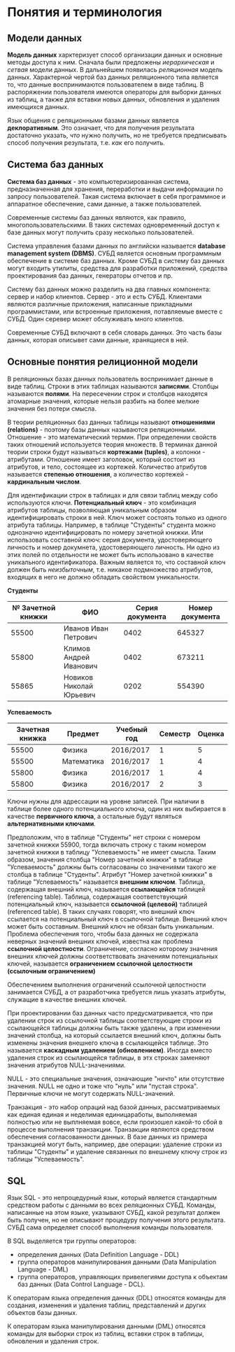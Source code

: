 # Понятия и терминология

## Модели данных

**Модель данных** харктеризует способ организации данных и основные методы доступа к ним. Сначала были предложены *иерархическая* и *сетвая* модели данных. В дальнейшем появилась *реляционная* модель данных. Характерной чертой баз данных реляционного типа является то, что данные воспринимаются пользователем в виде таблиц. В распоряжении пользователя имеются операторы для выборки данных из таблиц, а также для вставки новых данных, обновления и удаления имеющихся данных.

Язык общения с реляционными базами данных является **деклоративным**. Это означает, что для получения результата достаточно указать, *что* нужно получить, но не требуется предписывать способ получения результата, т.е. *как* его получить.

## Система баз данных

**Система баз данных** - это компьютеризированная система, предназначенная для хранения, переработки и выдачи информации по запросу пользователей. Такая система включает в себя программное и аппаратное обеспечение, сами данные, а также пользователей.

Современные системы баз данных являются, как правило, многопользовательскими. В таких системах одновременный доступ к базе данных могут получить сразу несколько пользователей.

Система управления базами данных по английски называется **database management system (DBMS)**. СУБД является основным программным обеспечение в системе баз данных. Кроме СУБД в систему баз данных могут входить утилиты, средства для разработки приложений, средства проектирования баз данных, генераторы отчетов и пр.

Систему баз данных можно разделить на два главных компонента: сервер и набор клиентов. Сервер - это и есть СУБД. Клиентами являются различные приложения, написанные прикладными программистами, или встроенные приложения, потавляемые вместе с СУБД. Один серевер может обслуживать много клиентов.

Современные СУБД включают в себя словарь данных. Это часть базы данных, которая описывет сами данные, хранящиеся в ней.

## Основные понятия релиционной модели

В реляционных базах данных пользователь воспринимает данные в виде таблиц. Строки в этих таблицах называются **записями**. Столбцы называются **полями**. На пересечении строк и столбцов находятся атомарные значения, которые нельзя разбить на более мелкие значения без потери смысла.

В теории реляционных баз данных таблицы называют **отношениями (relations)** - поэтому базы данных называются реляционными. Отношение - это математический термин. При определении свойств таких отношений используется теория множеств. В терминах данной теории строки будут называться **кортежами (tuples)**, а колонки - атрибутами. Отношение имеет заголовок, который состоит из атрибутов, и тело, состоящее из кортежей. Количество атрибутов называется **степенью отношения**, а количество кортежей - **кардинальным числом**.

Для идентификации строк в таблицах и для связи таблиц между собо используются ключи. **Потенциальный ключ** - это комбинация атрибутов таблицы, позволяющая уникальным образом идентифицировать строки в ней. Ключ может состоять только из одного атрибута таблицы. Например, в таблице "Студенты" студента можно однозначно идентифицировать по номеру зачетной книжки. Или использовать составной ключ: серия документа, удостоверяющего личность и номер докумнета, удостоверяющего личность. Ни одно из этих полей по отдельности не может быть использовано в качестве уникального идентификатора. Важным является то, что составной ключ должен быть *неизбыточным*, т.е. никакое подмножество атрибутов, входящих в него не должно обладать свойством уникальности.

**Студенты**

№ Зачетной книжки | ФИО | Серия документа | Номер документа
--- | --- | --- | ---
55500 | Иванов Иван Петрович | 0402 | 645327
55800 | Климов Андрей Иванович | 0402 | 673211
55865 | Новиков Николай Юрьевич | 0202 | 554390

**Успеваемость**

Зачетная книжка | Предмет | Учебный год | Семестр | Оценка
--- | --- | --- | --- | ---
55500 | Физика | 2016/2017 | 1 | 5
55500 | Математика | 2016/2017 | 1 | 4
55800 | Физика | 2016/2017 | 1 | 4
55800 | Физика | 2016/2017 | 2 | 3

Ключи нужны для адрессации на уровне записей. При наличии в таблице более одного потенциального ключа, один из них выбирается в качестве **первичного ключа**, а остальные будут являться **альтернативными ключами**.

Предположим, что в таблице "Студенты" нет строки с номером зачетной книжки 55900, тогда включать строку с таким номером зачетной книжки в таблицу "Успеваемость" не имеет смысла. Таким образом, значения столбца "Номер зачетной книжки" в таблице "Успеваемость" должны быть согласованы со значениями такого же столбца в таблице "Студенты". Атрибут "Номер зачетной книжки" в таблице "Успеваемость" называется **внешним ключом**. Таблица, содержащая внешний ключ, называется **ссылающейся** таблицей (referencing table). Таблица, содержащая соответствующий потенциальный ключ, называется **ссылочной (целевой)** таблицей (referenced table). В таких случаях говорят, что внешний ключ ссылается на потенциальный ключ в ссылочной таблице. Внешний ключ может быть составным. Внешний ключ не обязан быть уникальным. Проблема обеспечения того, чтобы база данных не содержала неверных значений внешних ключей, известна как проблема **ссылочной целостности**. Ограничение, согласно которому значения внешних ключей должны соответствовать значениям потенциальных ключей, называется **ограничением ссылочной целостности (ссылочным ограничением)**

Обеспечением выполнения ограничений ссылочной целостности занимается СУБД, а от разработчика требуется лишь указать атрибуты, служащие в качестве внешних ключей.

При проектировании баз данных часто предусматривается, что при удалении строк из ссылочной таблицы соответствующие строки из ссылающейся таблицы должны быть также удалены, а при изменении значений столбца, на который ссылается внешний ключ, должны быть изменены значения внешнего ключа в ссылающейся таблице. Это называется **каскадным удалением (обновлением)**. Иногда вместо удаления строк из ссылающейся таблицы, в этх строках заменяют значения атрибутов NULL-значениями.

NULL - это специальные значения, означающие "ничто" или отсутствие значения. NULL не одно и тоже что "нуль" или "пустая строка". Первичные ключи не могут содержать NULL-значений.

Транзакция - это набор опраций над базой данных, рассматриваемых как единая единая и неделимая единицаработы, выполняемая полностью или не выплняемая вовсе, если произошел какой-то сбой в процессе выполнения транзакции. Транзакции являются средством обеспечения согласованности данных. В базе данных из примера транзакцией могут быть, например, две операции: удаление строки из таблицы "Студенты" и удаление связанных по внешнему ключу строк из таблицы "Успеваемость".

## SQL

Язык SQL - это непроцедурный язык, который является стандартным средством работы с данными во всех реляционных СУБД. Команды, написанные на этом языке, указывают СУБД, какой результат должен быть получен, но не описывают процедуру получения этого результата. СУБД сама определяет способ выполнения команды пользователя.

В SQL выделяется три группы операторов:
* определения данных (Data Definition Language - DDL)
* группа операторов манипулирования данными (Data Manipulation Language - DML)
* группа операторов, управляющих привелегиями доступа к объектам баз данных (Data Control Language - DCL).

К операторам языка определения данных (DDL) относятся команды для создания, изменения и удаления таблиц, представлений и других объектов базы данных.

К операторам языка манипулирования данными (DML) относятся команды для выборки строк из таблиц, вставки строк в таблицы, обновления и удаления строк.
